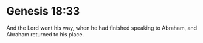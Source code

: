 # Genesis 18:33

And the Lord went his way, when he had finished speaking to Abraham, and Abraham returned to his place.
